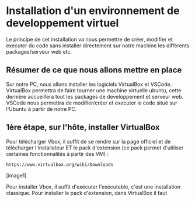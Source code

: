 # Installation d'un environnement de developpement virtuel
Le principe de cet installation va nous permettre de créer, modifier et executer du code sans installer directement sur notre machine les différents packages/serveur web etc.

## Résumer de ce que nous allons mettre en place
Sur notre PC, nous allons installer les logiciels VirtualBox et VSCode. VirtualBox permettra de faire tourner une machine virtuelle ubuntu, cette dernière accueillera tout les packages de developpement et serveur web. VSCode nous permettra de modifier/créer et executer le code situé sur l'Ubuntu à partir de notre PC.

## 1ère étape, sur l'hôte, installer VirtualBox
Pour télécharger Vbox, il suffit de se rendre sur la page officiel et de télécharger l'installateur ET le pack d'extension (ce pack permet d'utiliser certaines fonctionnalités à partir des VM) :
```bash
https://www.virtualbox.org/wiki/Downloads
```
[image1]

Pour installer Vbox, il suffit d'exécuter l'exécutable, c'est une installation classique. Pour installer le pack d'extension, dans VirtualBox
il faut